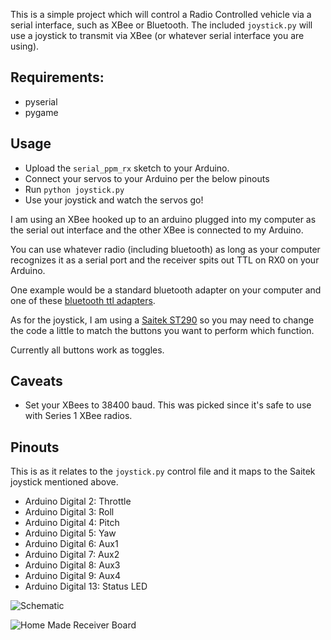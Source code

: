 This is a simple project which will control a Radio Controlled vehicle via a serial interface, such as XBee or Bluetooth. The included `joystick.py` will use a joystick to transmit via XBee (or whatever serial interface you are using).

## Requirements:

* pyserial
* pygame

## Usage

* Upload the `serial_ppm_rx` sketch to your Arduino.
* Connect your servos to your Arduino per the below pinouts
* Run `python joystick.py`
* Use your joystick and watch the servos go!

I am using an XBee hooked up to an arduino plugged into my computer as the serial out interface and the other XBee is connected to my Arduino.

You can use whatever radio (including bluetooth) as long as your computer recognizes it as a serial port and the receiver spits out TTL on RX0 on your Arduino.

One example would be a standard bluetooth adapter on your computer and one of these [bluetooth ttl adapters](http://www.amazon.com/gp/product/B006T0Q8AQ/ref=as_li_ss_tl?ie=UTF8&tag=appdelinc-20&linkCode=as2&camp=1789&creative=390957&creativeASIN=B006T0Q8AQ).

As for the joystick, I am using a [Saitek ST290](http://www.amazon.com/gp/product/B0000AW9RE/ref=as_li_ss_tl?ie=UTF8&tag=appdelinc-20&linkCode=as2&camp=1789&creative=390957&creativeASIN=B0000AW9RE)
so you may need to change the code a little to match the buttons you want to perform which function.

Currently all buttons work as toggles.


## Caveats

* Set your XBees to 38400 baud. This was picked since it's safe to use with Series 1 XBee radios.


## Pinouts

This is as it relates to the `joystick.py` control file and it maps to the Saitek joystick mentioned above.

* Arduino Digital 2: Throttle
* Arduino Digital 3: Roll
* Arduino Digital 4: Pitch
* Arduino Digital 5: Yaw
* Arduino Digital 6: Aux1
* Arduino Digital 7: Aux2
* Arduino Digital 8: Aux3
* Arduino Digital 9: Aux4
* Arduino Digital 13: Status LED

![Schematic](https://github.com/mattwilliamson/Arduino-RC-Receiver/raw/master/serial_ppm_rx_bb.png)


![Home Made Receiver Board](https://github.com/mattwilliamson/Arduino-RC-Receiver/raw/master/receiver_board.png)
